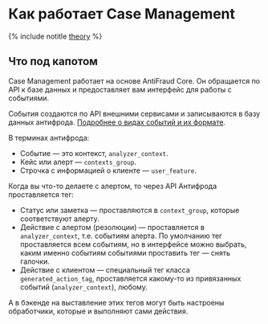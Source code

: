 # Как работает Case Management

{% include notitle [theory](../_includes/theory.md) %}

## Что под капотом

Case Management работает на основе AntiFraud Core. Он обращается по API к базе данных и предоставляет вам интерфейс для работы с событиями. 

События создаются по API внешними сервисами и записываются в базу данных антифрода. [Подробнее о видах событий и их формате](https://wiki.yandex-team.ru/fintech-team/fintech-antifraud/antifraud-events).

В терминах антифрода:
* Событие — это контекст, `analyzer_context`.
* Кейс или алерт — `contexts_group`. 
* Строчка с информацией о клиенте — `user_feature`.

Когда вы что-то делаете с алертом, то через API Антифрода проставляется тег:
* Статус или заметка — проставляются в `context_group`, которые соответствуют алерту.
* Действие с алертом (резолюции) — проставляется в `analyzer_context`, т.е. событиям алерта. По умолчанию тег проставляется всем событиям, но в интерфейсе можно выбрать, каким именно событиям событиями проставить тег — снять галочки.
* Действие с клиентом — специальный тег класса `generated_action_tag`, проставляется какому-то из привязанных событий (`analyzer_context`), любому.

А в бэкенде на выставление этих тегов могут быть настроены обработчики, которые и выполняют сами действия.